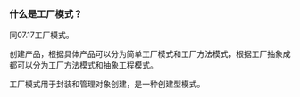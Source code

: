 ### 什么是工厂模式？

同07.17工厂模式。

创建产品，根据具体产品可以分为简单工厂模式和工厂方法模式，根据工厂抽象成都可以分为工厂方法模式和抽象工程模式。

工厂模式用于封装和管理对象创建，是一种创建型模式。